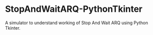 # StopAndWaitARQ-PythonTkinter
A simulator to understand working of Stop And Wait ARQ using Python Tkinter.
